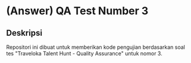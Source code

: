 # (Answer) QA Test Number 3

## Deskripsi
Repositori ini dibuat untuk memberikan kode pengujian berdasarkan soal tes "Traveloka Talent Hunt - Quality Assurance" untuk nomor 3.


